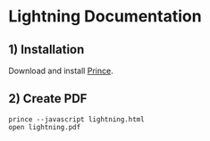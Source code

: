 # Lightning Documentation

## 1) Installation

Download and install [Prince](http://www.princexml.com/download/).


## 2) Create PDF

```
prince --javascript lightning.html
open lightning.pdf
```
